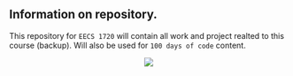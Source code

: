 ## Information on repository.

This repository for `EECS 1720` will contain all work and project realted to this course (backup). Will also be used for `100 days of code` content.  


<p align="center">
  <img src="https://user-images.githubusercontent.com/90351386/160311899-ffe35780-13d0-4ea6-b9b5-551ef7d21983.gif"/>
</p>  
